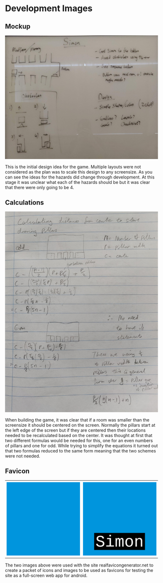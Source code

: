 # Development Images

## Mockup
<img src="mockup.jpg" alt="Mockup">

This is the initial design idea for the game. Multiple layouts were not considered as the plan was to scale this design to any screensize. As you can see the ideas for the hazards did change through development. At this stage it was unclear what each of the hazards should be but it was clear that there were only going to be 4.


## Calculations
<img src="calculations.jpg" alt="Maths">

When building the game, it was clear that if a room was smaller than the screensize it should be centered on the screen. Normally the pillars start at the left edge of the screen but if they are centered then their locations needed to be recalculated based on the center. It was thought at first that two different formulas would be needed for this, one for an even numbers of pillars and one for odd. While trying to simplify the equations it turned out that two formulas reduced to the same form meaning that the two schemes were not needed.

## Favicon
<table>
    <tr>
        <td style="padding:5px">
            <img src="favicon.png">
        </td>
        <td style="padding:5px">
            <img src="icon.png">
         </td>
    </tr>
</table>

The two images above were used with the site realfavicongenerator.net to create a packet of icons and images to be used as favicons for testing the site as a full-screen web app for android.